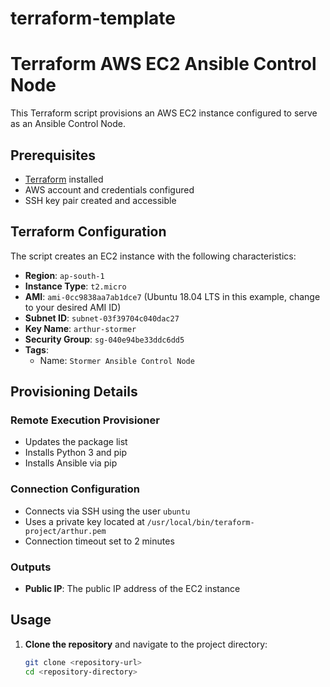 # terraform-template
# Terraform AWS EC2 Ansible Control Node

This Terraform script provisions an AWS EC2 instance configured to serve as an Ansible Control Node.

## Prerequisites

- [Terraform](https://www.terraform.io/downloads.html) installed
- AWS account and credentials configured
- SSH key pair created and accessible

## Terraform Configuration

The script creates an EC2 instance with the following characteristics:

- **Region**: `ap-south-1`
- **Instance Type**: `t2.micro`
- **AMI**: `ami-0cc9838aa7ab1dce7` (Ubuntu 18.04 LTS in this example, change to your desired AMI ID)
- **Subnet ID**: `subnet-03f39704c040dac27`
- **Key Name**: `arthur-stormer`
- **Security Group**: `sg-040e94be33ddc6dd5`
- **Tags**: 
  - Name: `Stormer Ansible Control Node`

## Provisioning Details

### Remote Execution Provisioner

- Updates the package list
- Installs Python 3 and pip
- Installs Ansible via pip

### Connection Configuration

- Connects via SSH using the user `ubuntu`
- Uses a private key located at `/usr/local/bin/teraform-project/arthur.pem`
- Connection timeout set to 2 minutes

### Outputs

- **Public IP**: The public IP address of the EC2 instance

## Usage

1. **Clone the repository** and navigate to the project directory:
   ```sh
   git clone <repository-url>
   cd <repository-directory>

